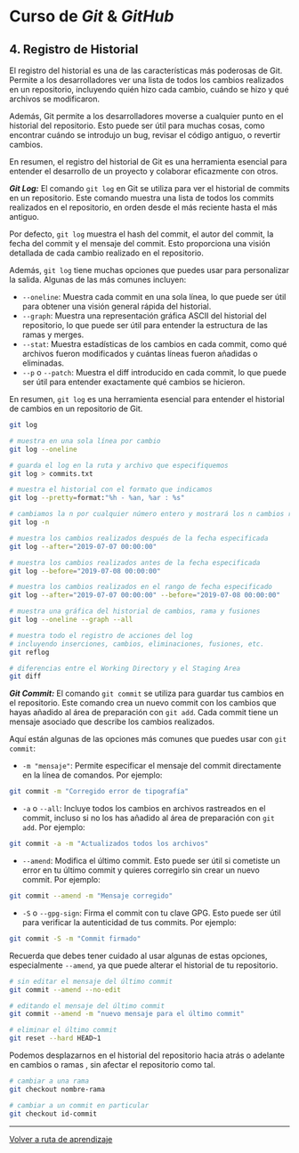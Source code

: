 # Curso de _Git_ & _GitHub_

## 4. Registro de Historial

El registro del historial es una de las características más poderosas de Git. Permite a los desarrolladores ver una lista de todos los cambios realizados en un repositorio, incluyendo quién hizo cada cambio, cuándo se hizo y qué archivos se modificaron.

Además, Git permite a los desarrolladores moverse a cualquier punto en el historial del repositorio. Esto puede ser útil para muchas cosas, como encontrar cuándo se introdujo un bug, revisar el código antiguo, o revertir cambios.

En resumen, el registro del historial de Git es una herramienta esencial para entender el desarrollo de un proyecto y colaborar eficazmente con otros.

**_Git Log:_** El comando `git log` en Git se utiliza para ver el historial de commits en un repositorio. Este comando muestra una lista de todos los commits realizados en el repositorio, en orden desde el más reciente hasta el más antiguo.

Por defecto, `git log` muestra el hash del commit, el autor del commit, la fecha del commit y el mensaje del commit. Esto proporciona una visión detallada de cada cambio realizado en el repositorio.

Además, `git log` tiene muchas opciones que puedes usar para personalizar la salida. Algunas de las más comunes incluyen:

* `--oneline`: Muestra cada commit en una sola línea, lo que puede ser útil para obtener una visión general rápida del historial.
* `--graph`: Muestra una representación gráfica ASCII del historial del repositorio, lo que puede ser útil para entender la estructura de las ramas y merges.
* `--stat`: Muestra estadísticas de los cambios en cada commit, como qué archivos fueron modificados y cuántas líneas fueron añadidas o eliminadas.
* `--p` o `--patch`: Muestra el diff introducido en cada commit, lo que puede ser útil para entender exactamente qué cambios se hicieron.

En resumen, `git log` es una herramienta esencial para entender el historial de cambios en un repositorio de Git.

```bash
git log

# muestra en una sola línea por cambio
git log --oneline

# guarda el log en la ruta y archivo que especifiquemos
git log > commits.txt

# muestra el historial con el formato que indicamos
git log --pretty=format:"%h - %an, %ar : %s"

# cambiamos la n por cualquier número entero y mostrará los n cambios recientes
git log -n

# muestra los cambios realizados después de la fecha especificada
git log --after="2019-07-07 00:00:00"

# muestra los cambios realizados antes de la fecha especificada
git log --before="2019-07-08 00:00:00"

# muestra los cambios realizados en el rango de fecha especificado
git log --after="2019-07-07 00:00:00" --before="2019-07-08 00:00:00"

# muestra una gráfica del historial de cambios, rama y fusiones
git log --oneline --graph --all

# muestra todo el registro de acciones del log
# incluyendo inserciones, cambios, eliminaciones, fusiones, etc.
git reflog

# diferencias entre el Working Directory y el Staging Area
git diff
```

**_Git Commit:_** El comando `git commit` se utiliza para guardar tus cambios en el repositorio. Este comando crea un nuevo commit con los cambios que hayas añadido al área de preparación con `git add`. Cada commit tiene un mensaje asociado que describe los cambios realizados.

Aquí están algunas de las opciones más comunes que puedes usar con `git commit`:

* `-m "mensaje"`: Permite especificar el mensaje del commit directamente en la línea de comandos. Por ejemplo:

```bash
git commit -m "Corregido error de tipografía"
```

* `-a` o `--all`: Incluye todos los cambios en archivos rastreados en el commit, incluso si no los has añadido al área de preparación con `git add`. Por ejemplo:

```bash
git commit -a -m "Actualizados todos los archivos"
```

* `--amend`: Modifica el último commit. Esto puede ser útil si cometiste un error en tu último commit y quieres corregirlo sin crear un nuevo commit. Por ejemplo:

```bash
git commit --amend -m "Mensaje corregido"
```

* `-S` o `--gpg-sign`: Firma el commit con tu clave GPG. Esto puede ser útil para verificar la autenticidad de tus commits. Por ejemplo:

```bash
git commit -S -m "Commit firmado"
```

Recuerda que debes tener cuidado al usar algunas de estas opciones, especialmente `--amend`, ya que puede alterar el historial de tu repositorio.

```bash
# sin editar el mensaje del último commit
git commit --amend --no-edit

# editando el mensaje del último commit
git commit --amend -m "nuevo mensaje para el último commit"

# eliminar el último commit
git reset --hard HEAD~1
```

Podemos desplazarnos en el historial del repositorio hacia atrás o adelante en cambios o ramas , sin afectar el repositorio como tal.

```bash
# cambiar a una rama
git checkout nombre-rama

# cambiar a un commit en particular
git checkout id-commit
```

---
[Volver a ruta de aprendizaje](../README.md#ruta-de-aprendisaje)
